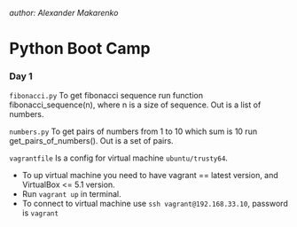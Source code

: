 *author: Alexander Makarenko*

# Python Boot Camp

### Day 1

`fibonacci.py` To get fibonacci sequence run function fibonacci_sequence(n), where n is a size of sequence. Out is a list of numbers.

`numbers.py` To get pairs of numbers from 1 to 10 which sum is 10 run get_pairs_of_numbers(). Out is a set of pairs.

`vagrantfile` Is a config for virtual machine `ubuntu/trusty64`.

* To up virtual machine you need to have vagrant == latest version, and VirtualBox <= 5.1 version.
* Run `vagrant up` in terminal.
* To connect to virtual machine use `ssh vagrant@192.168.33.10`, password is `vagrant`

